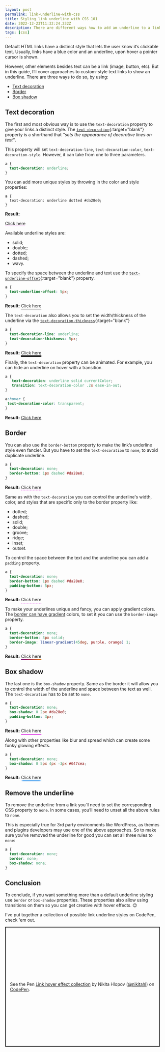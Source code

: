 ```yaml
---
layout: post
permalink: link-underline-with-css
title: Styling link underline with CSS 101
date: 2022-12-23T11:32:24.232Z
description: There are different ways how to add an underline to a link in CSS, in this guide I'll highlight all the ways you can achieve that
tags: [css]
---
```


Default HTML links have a distinct style that lets the user know it’s clickable text. Usually, links have a blue color and an underline, upon hover a pointer cursor is shown.

However, other elements besides text can be a link (image, button, etc). But in this guide, I’ll cover approaches to custom-style text links to show an underline. There are three ways to do so, by using:

- [Text decoration](#text-decoration)
- [Border](#border)
- [Box shadow](#box-shadow)

## Text decoration
The first and most obvious way is to use the `text-decoration` property to give your links a distinct style. The [`text-decoration`](https://developer.mozilla.org/en-US/docs/Web/CSS/text-decoration){:target="blank"} property is a shorthand that *“sets the appearance of decorative lines on text"*.

This property will set `text-decoration-line`, `text-decoration-color`, `text-decoration-style`. However, it can take from one to three parameters.

```css
a {
  text-decoration: underline;
}
```

You can add more unique styles by throwing in the color and style properties:

```
a {
  text-decoration: underline dotted #da28e0;
}
```
**Result:**

<a href="#" style="text-decoration: underline dotted #da28e0">Click here</a>

Available underline styles are:

- solid;
- double;
- dotted;
- dashed;
- wavy.

To specify the space between the underline and text use the [`text-underline-offset`](https://developer.mozilla.org/en-US/docs/Web/CSS/text-underline-offset){:target="blank"} property.

```css
a {
  text-underline-offset: 5px;
}
```
**Result:**
<a href="#" style="text-underline-offset: 5px;">Click here</a>

The `text-decoration` also allows you to set the width/thickness of the underline via the [`text-decoration-thickness`](https://developer.mozilla.org/en-US/docs/Web/CSS/text-decoration-thickness){:target="blank"}

```css
a {
  text-decoration-line: underline;
  text-decoration-thickness: 5px;
}
```
**Result:**
<a href="#" style="text-decoration-line: underline;text-decoration-thickness: 5px;">Click here</a>

Finally, the `text-decoration` property can be animated. For example, you can hide an underline on hover with a transition.

 ```css
a {
    text-decoration: underline solid currentColor;
    transition: text-decoration-color .2s ease-in-out;
}

a:hover {
  text-decoration-color: transparent;
}
```
<style>
  .underline-hover {transition: text-decoration-color .2s ease-in-out;}
  .entry .underline-hover:hover {text-decoration-color: transparent;}
</style>
**Result:**
<a class="underline-hover" href="#">Click here</a>

## Border
You can also use the `border-bottom` property to make the link’s underline style even fancier. But you have to set the `text-decoration` to `none`, to avoid duplicate underline.

```css
a {
  text-decoration: none;
  border-bottom: 1px dashed #da28e0;
}
```
**Result:**
<a href="#" style="text-decoration: none;border-bottom: 1px dashed #da28e0;">Click here</a>

Same as with the `text-decoration` you can control the underline's width, color, and styles that are specific only to the border property like:

- dotted;
- dashed;
- solid;
- double;
- groove;
- ridge;
- inset;
- outset.

To control the space between the text and the underline you can add a `padding` property.

```css
a {
  text-decoration: none;
  border-bottom: 1px dashed #da28e0;
  padding-bottom: 5px; 
}
```

**Result:**
<a href="#" style="text-decoration: none;border-bottom: 1px dashed #da28e0;padding-bottom: 5px;">Click here</a>

To make your underlines unique and fancy, you can apply gradient colors. The [border can have gradient](/gradient-border-css) colors, to set it you can use the `border-image` property.

```css
a {
  text-decoration: none;
  border-bottom: 3px solid;
  border-image: linear-gradient(45deg, purple, orange) 1;
}
```
**Result:**
<a href="#" style="text-decoration: none;border-bottom: 3px solid;border-image: linear-gradient(45deg, purple, orange) 1;">Click here</a>

## Box shadow

The last one is the `box-shadow` property. Same as the border it will allow you to control the width of the underline and space between the text as well. The `text-decoration` has to be set to `none`.

```css
a {
  text-decoration: none;
  box-shadow: 0 2px #da28e0;
  padding-bottom: 3px;
}
```
**Result:**
<a href="#" style="text-decoration: none;box-shadow: 0 2px #da28e0;padding-bottom: 3px;">Click here</a>

Along with other properties like blur and spread which can create some funky glowing effects.

```css
a {
  text-decoration: none;
  box-shadow: 0 5px 4px -3px #047cea;
}
```
**Result:**
<a href="#" style="text-decoration: none;box-shadow: 0 5px 4px -3px #047cea">Click here</a>
## Remove the underline

To remove the underline from a link you’ll need to set the corresponding CSS property to `none`. In some cases, you’ll need to unset all the above rules to `none`.

This is especially true for 3rd party environments like WordPress, as themes and plugins developers may use one of the above approaches. So to make sure you’ve removed the underline for good you can set all three rules to `none`:

```css
a {
  text-decoration: none;
  border: none;
  box-shadow: none;
}
```

## Conclusion

To conclude, if you want something more than a default underline styling use `border` or `box-shadow` properties. These properties also allow using transitions on them so you can get creative with hover effects. 😉

I've put together a collection of possible link underline styles on CodePen, check 'em out.

<p class="codepen" data-height="390" data-default-tab="result" data-slug-hash="jvaPrp" data-user="nikitahl" style="height: 390px; box-sizing: border-box; display: flex; align-items: center; justify-content: center; border: 2px solid; margin: 1em 0; padding: 1em;">
  <span>See the Pen <a href="https://codepen.io/nikitahl/pen/jvaPrp">
  Link hover effect collection</a> by Nikita Hlopov (<a href="https://codepen.io/nikitahl">@nikitahl</a>)
  on <a href="https://codepen.io">CodePen</a>.</span>
</p>
<script async src="https://cpwebassets.codepen.io/assets/embed/ei.js"></script>
